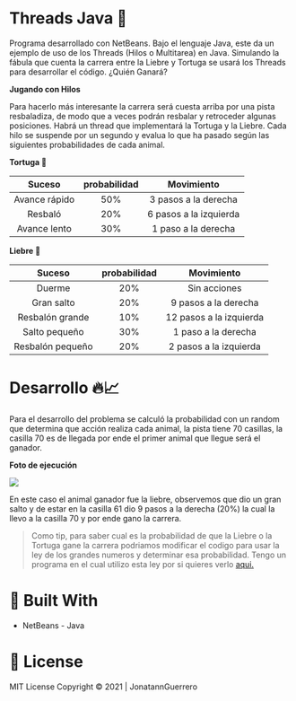 # Threads Java 🏁

Programa desarrollado con NetBeans. Bajo el lenguaje Java, este da un ejemplo de uso de los Threads (Hilos o Multitarea) en Java. Simulando la fábula que cuenta la carrera entre la Liebre y Tortuga se usará los Threads para desarrollar el código. ¿Quién Ganará?

 **Jugando con Hilos**

Para hacerlo más interesante la carrera será cuesta arriba por una pista resbaladiza, de modo que a veces podrán resbalar y retroceder algunas posiciones. Habrá un thread que implementará la Tortuga y la Liebre. Cada hilo se suspende por un segundo y evalua lo que ha pasado según las siguientes probabilidades de cada animal.


**Tortuga  🐢**

| Suceso | probabilidad  | Movimiento  |
| :------------: | :------------: | :------------: |
| Avance rápido  | 50%  | 3 pasos a la derecha     |
| Resbaló        | 20%  | 6 pasos a la izquierda   |
| Avance lento   | 30%  | 1 paso a la derecha      |

**Liebre 🐇**

| Suceso | probabilidad  | Movimiento  |
| :------------:   | :------------: | :------------: |
| Duerme           | 20% | Sin acciones              |
| Gran salto       | 20% | 9 pasos a la derecha      |
| Resbalón grande  | 10% | 12 pasos a la izquierda   |
| Salto pequeño    | 30% | 1 paso a la derecha       |
| Resbalón pequeño | 20% | 2 pasos a la izquierda    |

# Desarrollo 🔥📈

Para el desarrollo del problema se calculó la probabilidad con un random que determina que acción realiza cada animal, la pista tiene 70 casillas, la casilla 70 es de llegada por ende el primer animal que llegue será el ganador.

**Foto de ejecución**

![](https://i.imgur.com/XFLMhBo.png)

En este caso el animal ganador fue la liebre, observemos que dio un gran salto y de estar en la casilla 61 dio 9 pasos a la derecha (20%) la cual la llevo a la casilla 70 y por ende gano la carrera.

> Como tip, para saber cual es la probabilidad de que la Liebre o la Tortuga gane la carrera podriamos modificar el codigo para usar la ley de los grandes numeros y determinar esa probabilidad. Tengo un programa en el cual utilizo esta ley por si quieres verlo [aqui.](https://github.com/JonatannGuerrero/Robabilidad-Rusia2018)

# 🔧 Built With
- NetBeans - Java 
# 📝 License
MIT License Copyright © 2021 | JonatannGuerrero